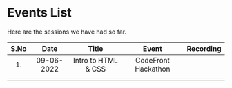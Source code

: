 # Events List

Here are the sessions we have had so far.

| S.No |    Date    |        Title        |        Event        | Recording |
|:----:|:----------:|:-------------------:|:-------------------:|-----------|
| 1.   | 09-06-2022 | Intro to HTML & CSS | CodeFront Hackathon |           |
|      |            |                     |                     |           |
|      |            |                     |                     |           |
